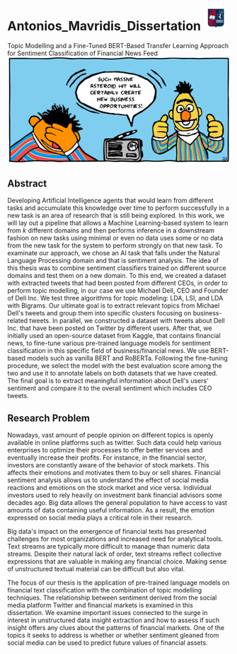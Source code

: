 # Antonios_Mavridis_Dissertation <img src="images/logo_Unipi.png" width="55" height="55" /> </br>

Topic Modelling and a Fine-Tuned BERT-Based Transfer Learning Approach for Sentiment Classification of Financial News Feed
<img src="images/cover.png" width="1000"  /> </br>


## Abstract 
Developing Artificial Intelligence agents that would learn from different tasks and accumulate this knowledge over time to perform successfully in a new task is an area of research that is still being explored. In this work, we will lay out a pipeline that allows a Machine Learning-based system to learn from $k$ different domains and then performs inference in a downstream fashion on new tasks using minimal or even no data uses some or no data from the new task for the system to perform strongly on that new task. To examinate our approach, we chose an AI task that falls under the Natural Language Processing domain and that is sentiment analysis. The idea of this thesis was to combine sentiment classifiers trained on different source domains and test them on a new domain. To this end, we created a dataset with extracted tweets that had been posted from different CEOs, in order to perform topic modelling, in our case  we use Michael Dell, CEO and Founder of Dell Inc. We test three algorithms for topic modeling: LDA, LSI, and LDA with Bigrams. Our ultimate goal is to extract relevant topics from Michael Dell's tweets and group them into specific clusters focusing on business-related tweets. In parallel, we constructed a dataset with tweets about Dell Inc. that have been posted on Twitter by different users. After that, we initially used an open-source dataset from Kaggle, that contains financial news, to fine-tune various pre-trained language models for sentiment classification in this specific field of business/financial news. We use BERT-based models such as vanilla BERT and RoBERTa. Following the fine-tuning procedure, we select the model with the best evaluation score among the two and use it to annotate labels on both datasets that we have created. The final goal is to extract meaningful information about Dell's users' sentiment and compare it to the overall sentiment which includes CEO tweets.


## Research Problem
Nowadays, vast amount of people opinion on different topics is openly available in online platforms such as twitter. Such data could help various enterprises to optimize their processes to offer better services and eventually increase their profits. For instance, in the financial sector, investors are constantly aware of the behavior of stock markets. This affects their emotions and motivates them to buy or sell shares. Financial sentiment analysis allows us to understand the effect of social media reactions and emotions on the stock market and vice versa. Individual investors used to rely heavily on investment bank financial advisors some decades ago. Big data allows the general population to have access to vast amounts of data containing useful information. As a result, the emotion expressed on social media plays a critical role in their research. 

Big data's impact on the emergence of financial texts has presented challenges for most organizations and increased need for analytical tools. Text streams are typically more difficult to manage than numeric data streams. Despite their natural lack of order, text streams reflect collective expressions that are valuable in making any financial choice. Making sense of unstructured textual material can be difficult but also vital. 

The focus of our thesis is the application of pre-trained language models on financial text classification with the combination of topic modelling techniques. The relationship between sentiment derived from the social media platform Twitter and financial markets is examined in this dissertation. We examine important issues connected to the surge in interest in unstructured data insight extraction and how to assess if such insight offers any clues about the patterns of financial markets. One of the topics it seeks to address is whether or whether sentiment gleaned from social media can be used to predict future values of financial assets.
